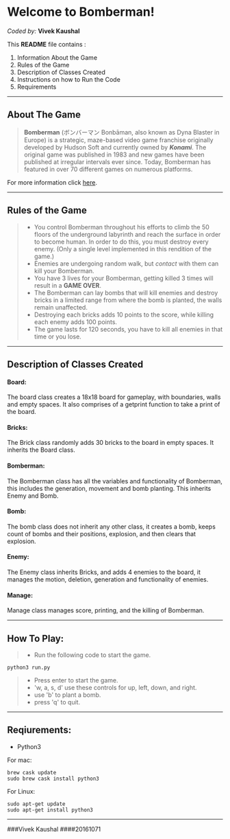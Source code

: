 Welcome to Bomberman!
===================
*Coded by:*
**Vivek Kaushal**

This **README** file contains :
 1.  Information About the Game
 2. Rules of the Game
 3. Description of Classes Created
 4. Instructions on how to Run the Code
 5. Requirements

----------


About The Game
-------------

>**Bomberman** (ボンバーマン Bonbāman, also known as Dyna Blaster in Europe) is a strategic, maze-based video game franchise originally developed by Hudson Soft and currently owned by ***Konami***. The original game was published in 1983 and new games have been published at irregular intervals ever since. Today, Bomberman has featured in over 70 different games on numerous platforms.

For more information click [here](https://en.wikipedia.org/wiki/Bomberman).

----------


Rules of the Game
-------------------

> - You control Bomberman throughout his efforts to climb the 50 floors of the underground labyrinth and reach the surface in order to become human. In order to do this, you must destroy every enemy. (Only a single level implemented in this rendition of the game.)
> - Enemies are undergoing random walk, but *contact* with them can kill your Bomberman.
> - You have 3 lives for your Bomberman, getting killed 3 times will result in a **GAME OVER**.
> - The Bomberman can lay bombs that will kill enemies and destroy bricks in a limited range from where the bomb is planted, the walls remain unaffected. 
> - Destroying each bricks adds 10 points to the score, while killing each enemy adds 100 points.
> - The game lasts for 120 seconds, you have to kill all enemies in that time or you lose.

------------------------

Description of Classes Created
--------------------------------------------
#### Board:
The board class creates a 18x18 board for gameplay, with boundaries, walls and empty spaces. It also comprises of a getprint function to take a print of the board.
#### Bricks:
The Brick class randomly adds 30 bricks to the board in empty spaces. It inherits the Board class.
#### Bomberman:
The Bomberman class has all the variables and functionality of Bomberman, this includes the generation, movement and bomb planting. This inherits Enemy and Bomb.
#### Bomb:
The bomb class does not inherit any other class, it creates a bomb, keeps count of bombs and their positions, explosion, and then clears that explosion.
#### Enemy:
The Enemy class inherits Bricks, and adds 4 enemies to the board, it manages the motion, deletion, generation and functionality of enemies.
#### Manage:
Manage class manages score, printing, and the killing of Bomberman.

__________________

How To Play:
------------------
>- Run the following code to start the game.
```
python3 run.py
```
>- Press enter to start the game.
>- 'w, a, s, d' use these controls for up, left, down, and right.
>- use 'b' to plant a bomb.
>- press 'q' to quit.

___________________

Reqiurements:
--------------------
- Python3

For mac:
```
brew cask update
sudo brew cask install python3
```
For Linux:
```
sudo apt-get update
sudo apt-get install python3
```

_______________

###Vivek Kaushal
####20161071